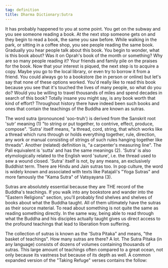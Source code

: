 ```yaml
---
tag: definition
title: Dharma Dictionary:Sutra
---
```


It has probably happened to you at some point. You get on the subway and you see someone reading a book. At the next stop someone gets on and they begin to read a book, the same you saw before. While walking in the park, or sitting in a coffee shop, you see people reading the same book. Gradually you hear people talk about this book. You begin to wonder, what is this book about? Was it on Oprah's book of the month or something? Why are so many people reading it? Your friends and family pile on the praises for the book.  Now that your interest is piqued, the next step is to acquire a copy. Maybe you go to the local library, or even try to borrow it from a friend. You could always go to a bookstore (be in person or online) but let's say that none of these options worked. You'd really like to read this book because you see that it's touched the lives of many people, so what do you do? Would you be willing to travel thousands of miles and spend decades in search of this book? Totally insane you might say, is any book worth that kind of effort? Throughout history there have indeed been such books and ones that contain the teachings of the Buddha are known as sutras. 

The word sutra (pronounced 'soo-truh') is derived from the Sanskrit root 'sutr' meaning (1) "to string or put together, to contrive, effect, produce, compose". 'Sutra' itself means, "a thread, cord, string, that which works like a thread which runs through or holds everything together, rule, direction, any work or manual consisting of strings of such rules hanging together like threads". Another (related) definition is, "a carpenter's measuring line". The Pali equivalent is 'sutta' and has the same meanings (2). 'Sutra' is also etymologically related to the English word 'suture', i.e. the thread used to sew a wound closed. 'Sutra' itself is not, by any means, an exclusively Buddhist term. There are Hindu and Jain sutras too. In pop culture, the word is widely known and associated with texts like Patajali's "Yoga Sutras" and more famously the "Kama Sutra" of Vatsyayana (3). 

Sutras are absolutely essential because they are THE record of the Buddha's teachings. If you walk into any bookstore and wander into the "Eastern Religions" section, you'll probably find shelves and shelves of books about what the Buddha taught. All of them ultimately have the sutras as their source material. To read about something is not quite the same as reading something directly. In the same way, being able to read through what the Buddha and his disciples actually taught gives us direct access to the profound teachings that lead to liberation from suffering. 

The collection of sutras is known as the 'Sutra Pitaka" and means, "the basket of teachings". How many sutras are there? A lot. The Sutra Pitaka (in any language) consists of dozens of volumes containing thousands of sutras. This large amount of teachings often compared to a great ocean, not only because its vastness but because of its depth as well. A common expanded version of the   "Taking Refuge" verses contains the follow: 
